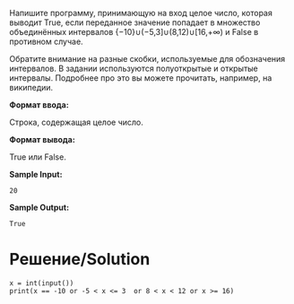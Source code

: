 Напишите программу, принимающую на вход целое число, которая выводит True, если переданное значение попадает в множество объединённых интервалов {−10}∪(−5,3]∪(8,12)∪[16,+∞) и False в противном случае.

Обратите внимание на разные скобки, используемые для обозначения интервалов. В задании используются полуоткрытые и открытые интервалы. Подробнее про это вы можете прочитать, например, на википедии.

**Формат ввода:**

Строка, содержащая целое число.

**Формат вывода:**

True или False.

**Sample Input:**

`20`

**Sample Output:**

`True`

# Решение/Solution

```
x = int(input())
print(x == -10 or -5 < x <= 3  or 8 < x < 12 or x >= 16)
```